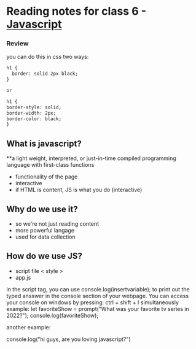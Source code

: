 # Reading notes for class 6 - [Javascript](https://www.w3schools.com/js/js_variables.asp)
### Review
you can do this in css two ways:
```markdown
h1 {
  border: solid 2px black;
}

or

h1 {
border-style: solid;
border-width: 2px;
border-color: black;
}
```
## What is javascript?
**a light weight, interpreted, or just-in-time compiled programming language with first-class functions
- functionality of the page
- interactive
- if HTML is content, JS is what you do (interactive)

## Why do we use it?
- so we're not just reading content
- more powerful langage
- used for data collection

## How do we use JS?
- script file < style > </style >
- app.js

in the script tag, you can use console.log(insertvariable); to print out the typed ansswer in the console section of your webpage. You can access your console
on windows by pressing: ctrl + shift + I simultaneously
example: 
let favoriteShow = prompt("What was your favorite tv series in 2022?");
        console.log(favoriteShow);

another example:

console.log("hi guys, are you loving javascript?")
